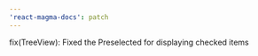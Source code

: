 ```yaml
---
'react-magma-docs': patch
---
```


fix(TreeView): Fixed the Preselected for displaying checked items
